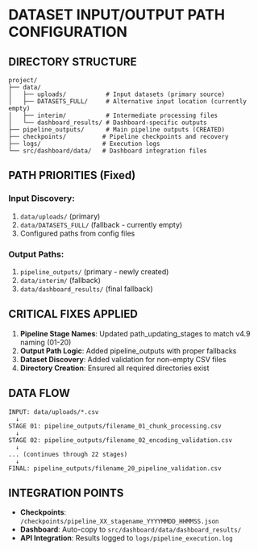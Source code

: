 # DATASET INPUT/OUTPUT PATH CONFIGURATION

## DIRECTORY STRUCTURE

```
project/
├── data/
│   ├── uploads/           # Input datasets (primary source)
│   ├── DATASETS_FULL/     # Alternative input location (currently empty)
│   ├── interim/           # Intermediate processing files
│   └── dashboard_results/ # Dashboard-specific outputs
├── pipeline_outputs/      # Main pipeline outputs (CREATED)
├── checkpoints/          # Pipeline checkpoints and recovery
├── logs/                 # Execution logs
└── src/dashboard/data/   # Dashboard integration files
```

## PATH PRIORITIES (Fixed)

### Input Discovery:
1. `data/uploads/` (primary)
2. `data/DATASETS_FULL/` (fallback - currently empty)
3. Configured paths from config files

### Output Paths:
1. `pipeline_outputs/` (primary - newly created)
2. `data/interim/` (fallback)
3. `data/dashboard_results/` (final fallback)

## CRITICAL FIXES APPLIED

1. **Pipeline Stage Names**: Updated path_updating_stages to match v4.9 naming (01-20)
2. **Output Path Logic**: Added pipeline_outputs with proper fallbacks
3. **Dataset Discovery**: Added validation for non-empty CSV files
4. **Directory Creation**: Ensured all required directories exist

## DATA FLOW

```
INPUT: data/uploads/*.csv
  ↓
STAGE 01: pipeline_outputs/filename_01_chunk_processing.csv
  ↓
STAGE 02: pipeline_outputs/filename_02_encoding_validation.csv
  ↓
... (continues through 22 stages)
  ↓
FINAL: pipeline_outputs/filename_20_pipeline_validation.csv
```

## INTEGRATION POINTS

- **Checkpoints**: `/checkpoints/pipeline_XX_stagename_YYYYMMDD_HHMMSS.json`
- **Dashboard**: Auto-copy to `src/dashboard/data/dashboard_results/`
- **API Integration**: Results logged to `logs/pipeline_execution.log`